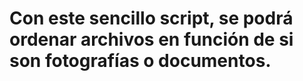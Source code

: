 # Con este sencillo script, se podrá ordenar archivos en función de si son fotografías o documentos.
